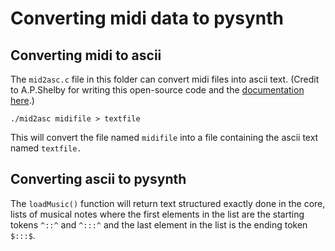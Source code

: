 # Converting midi data to pysynth

## Converting midi to ascii

The `mid2asc.c` file in this folder can convert midi files into ascii text. (Credit to A.P.Shelby for writing this open-source code and the [documentation here](http://www.archduke.org/midi/instrux.html).)


`./mid2asc midifile > textfile`

This will convert the file named `midifile` into a file containing the ascii text named `textfile.`

## Converting ascii to pysynth


The `loadMusic()` function will return text structured exactly done in the core, lists of musical notes where the first elements in the list are the starting tokens `^::^` and `^:::^` and the last element in the list is the ending token `$:::$`.
